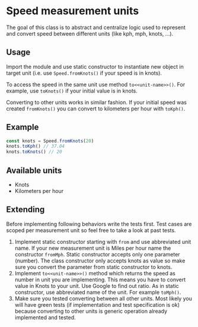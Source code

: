 # Speed measurement units

The goal of this class is to abstract and centralize logic used to represent and convert speed between different units (like kph, mph, knots, ...).

## Usage
Import the module and use static constructor to instantiate new object in target unit (i.e. use `Speed.fromKnots()` if your speed is in knots).

To access the speed in the same unit use method `to<<unit-name>>()`. For example, use `toKnots()` if your initial value is in knots.

Converting to other units works in similar fashion.
If your initial speed was created `fromKnots()` you can convert to kilometers per hour with `toKph()`.

## Example

```typescript
const knots = Speed.fromKnots(20)
knots.toKph() // 37.04
knots.toKnots() // 20
```

## Available units
 - Knots
 - Kilometers per hour

## Extending
Before implementing following behaviors write the tests first.
Test cases are scoped per measurement unit so feel free to take a look at past tests.

1. Implement static constructor starting with `from` and use abbreviated unit name.
If your new measurement unit is Miles per hour name the constructor `fromMph`.
Static constructor accepts only one parameter (number).
The class constructor only accepts knots as value so make sure you convert the parameter from static constructor to knots.
2. Implement `to<<unit-name>>()` method which returns the speed as number in unit you are implementing.
This means you have to convert value in Knots to your unit.
Use Google to find out ratio.
As in static constructor, use abbreviated name of the unit.
For example `toMph()`.
3. Make sure you tested converting between all other units.
Most likely you will have green tests (if implementation and test specification is ok) because converting to other units is generic operation already implemented and tested.
